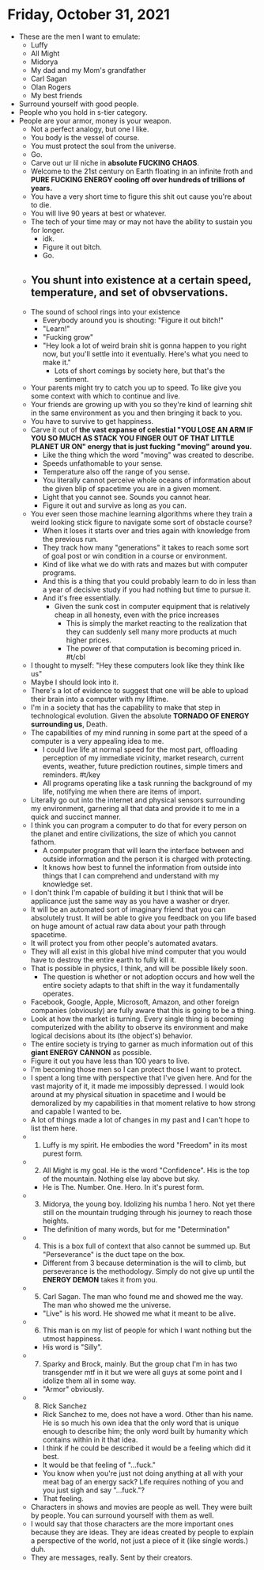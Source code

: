 # Friday, October 31, 2021

- These are the men I want to emulate:
    - Luffy
    - All Might
    - Midorya
    - My dad and my Mom's grandfather
    - Carl Sagan
    - Olan Rogers
    - My best friends
- Surround yourself with good people.
- People who you hold in s-tier category.
- People are your armor, money is your weapon.
    - Not a perfect analogy, but one I like. 
    - You body is the vessel of course.
    - You must protect the soul from the universe.
    - Go.
    - Carve out ur lil niche in **absolute FUCKING CHAOS**.
    - Welcome to the 21st century on Earth floating in an infinite froth and **PURE FUCKING ENERGY cooling off over hundreds of trillions of years.** 
    - You have a very short time to figure this shit out cause you're about to die.
    - You will live 90 years at best or whatever.
    - The tech of your time may or may not have the ability to sustain you for longer.
        - idk.
        - Figure it out bitch.
        - Go.
    - You shunt into existence at a certain speed, temperature, and set of obvservations.
        - 
    - The sound of school rings into your existence
        - Everybody around you is shouting: "Figure it out bitch!"
        - "Learn!"
        - "Fucking grow"
        - "Hey look a lot of weird brain shit is gonna happen to you right now, but you'll settle into it eventually. Here's what you need to make it."
            - Lots of short comings by society here, but that's the sentiment.
    - Your parents might try to catch you up to speed. To like give you some context with which to continue and live.
    - Your friends are growing up with you so they're kind of learning shit in the same environment as you and then bringing it back to you.
    - You have to survive to get happiness.
    - Carve it out of **the vast expanse of celestial "YOU LOSE AN ARM IF YOU SO MUCH AS STACK YOU FINGER OUT OF THAT LITTLE PLANET UR ON" energy that is just fucking "moving" around you.**
        - Like the thing which the word "moving" was created to describe.
        - Speeds unfathomable to your sense.
        - Temperature also off the range of you sense.
        - You literally cannot perceive whole oceans of information about the given blip of spacetime you are in a given moment.
        - Light that you cannot see. Sounds you cannot hear.
        - Figure it out and survive as long as you can.
    - You ever seen those machine learning algorithms where they train a weird looking stick figure to navigate some sort of obstacle course?
        - When it loses it starts over and tries again with knowledge from the previous run.
        - They track how many "generations" it takes to reach some sort of goal post or win condition in a course or environment.
        - Kind of like what we do with rats and mazes but with computer programs.
        - And this is a thing that you could probably learn to do in less than a year of decisive study if you had nothing but time to pursue it.
        - And it's free essentially.
            - Given the sunk cost in computer equipment that is relatively cheap in all honesty, even with the price increases
                - This is simply the market reacting to the realization that they can suddenly sell many more products at much higher prices.
                - The power of that computation is becoming priced in. #t/cbl
    - I thought to myself: "Hey these computers look like they think like us"
    - Maybe I should look into it.
    - There's a lot of evidence to suggest that one will be able to upload their brain into a computer with my liftime.
    - I'm in a society that has the capability to make that step in technological evolution. Given the absolute **TORNADO OF ENERGY surrounding us**, Death.
    - The capabilities of my mind running in some part at the speed of a computer is a very appealing idea to me.
        - I could live life at normal speed for the most part, offloading perception of my immediate vicinity, market research, current events, weather, future prediction routines, simple timers and reminders. #t/key
        - All programs operating like a task running the background of my life, notifying me when there are items of import.
    - Literally go out into the internet and physical sensors surrounding my environment, garnering all that data and provide it to me in a quick and succinct manner.
    - I think you can program a computer to do that for every person on the planet and entire civilizations, the size of which you cannot fathom.
        - A computer program that will learn the interface between and outside information and the person it is charged with protecting.
        - It knows how best to funnel the information from outside into things that I can comprehend and understand with my knowledge set.
    - I don't think I'm capable of building it but I think that will be applicance just the same way as you have a washer or dryer.
    - It will be an automated sort of imaginary friend that you can absolutely trust. It will be able to give you feedback on you life based on huge amount of actual raw data about your path through spacetime.
    - It will protect you from other people's automated avatars.
    - They will all exist in this global hive mind computer that you would have to destroy the entire earth to fully kill it.
    - That is possible in physics, I think, and will be possible likely soon.
        - The question is whether or not adoption occurs and how well the entire society adapts to that shift in the way it fundamentally operates.
    - Facebook, Google, Apple, Microsoft, Amazon, and other foreign companies (obviously) are fully aware that this is going to be a thing.
    - Look at how the market is turning. Every single thing is becoming computerized with the ability to observe its environment and make logical decisions about its (the object's) behavior.
    - The entire society is trying to garner as much information out of this **giant ENERGY CANNON** as possible.
    - Figure it out you have less than 100 years to live.
    - I'm becoming those men so I can protect those I want to protect.
    - I spent a long time with perspective that I've given here. And for the vast majority of it, it made me impossibly depressed. I would look around at my physical situation in spacetime and I would be demoralized by my capabilities in that moment relative to how strong and capable I wanted to be.
    - A lot of things made a lot of changes in my past and I can't hope to list them here.
    - 1. Luffy is my spirit. He embodies the word "Freedom" in its most purest form.
    - 2. All Might is my goal. He is the word "Confidence". His is the top of the mountain. Nothing else lay above but sky.
        - He is The. Number. One. Hero. In it's purest form.
    - 3. Midorya, the young boy. Idolizing his numba 1 hero. Not yet there still on the mountain trudging through his journey to reach those heights.
        - The definition of many words, but for me "Determination"
    - 4. This is a box full of context that also cannot be summed up. But "Perseverance" is the duct tape on the box.
        - Different from 3 because determination is the will to climb, but perseverance is the methodology. Simply do not give up until the **ENERGY DEMON** takes it from you.
    - 5. Carl Sagan. The man who found me and showed me the way. The man who showed me the universe.
        - "Live" is his word. He showed me what it meant to be alive.
    - 6. This man is on my list of people for which I want nothing but the utmost happiness.
        - His word is "Silly".
    - 7. Sparky and Brock, mainly. But the group chat I'm in has two transgender mtf in it but we were all guys at some point and I idolize them all in some way.
        - "Armor" obviously.
    - 8. Rick Sanchez
        - Rick Sanchez to me, does not have a word. Other than his name. He is so much his own idea that the only word that is unique enough to describe him; the only word built by humanity which contains within in it that idea.
        - I think if he could be described it would be a feeling which did it best.
        - It would be that feeling of "...fuck."
        - You know when you're just not doing anything at all with your meat bag of an energy sack? Life requires nothing of you and you just sigh and say "...fuck."?
        - That feeling.
    - Characters in shows and movies are people as well. They were built by people. You can surround yourself with them as well.
    - I would say that those characters are the more important ones because they are ideas. They are ideas created by people to explain a perspective of the world, not just a piece of it (like single words.) duh.
    - They are messages, really. Sent by their creators.
